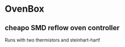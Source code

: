 # OvenBox
cheapo SMD reflow oven controller
----------------------------------------------------------
Runs with two thermistors and steinhart-hart!
